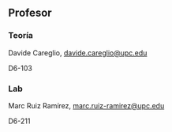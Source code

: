 ## Profesor

### Teoría

Davide Careglio, davide.careglio@upc.edu

D6-103

### Lab

Marc Ruiz Ramírez, marc.ruiz-ramirez@upc.edu

D6-211

